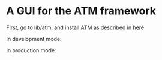 # A GUI for the ATM framework
First, go to lib/atm, and install ATM as described in [here](https://github.com/HDI-Project/ATM)

In development mode:

In production mode: 